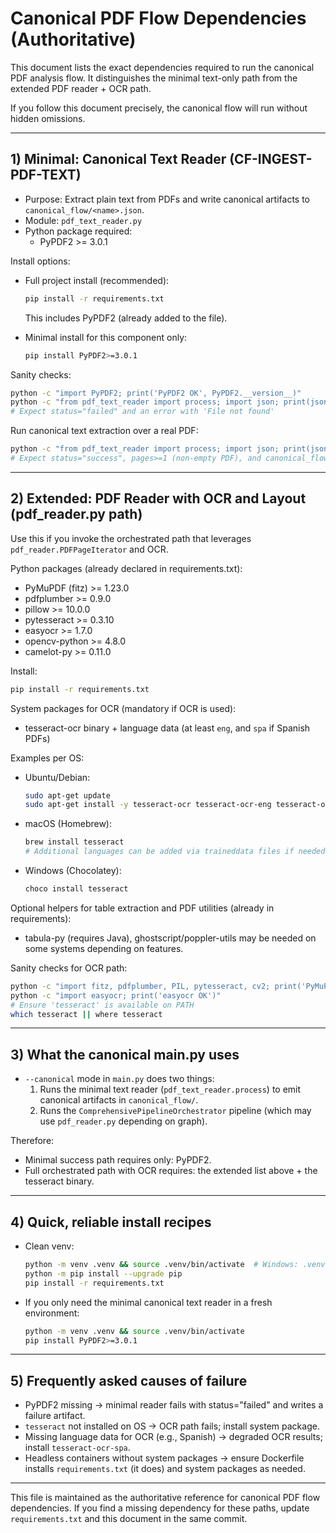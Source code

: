 # Canonical PDF Flow Dependencies (Authoritative)

This document lists the exact dependencies required to run the canonical PDF analysis flow. It distinguishes the minimal text-only path from the extended PDF reader + OCR path.

If you follow this document precisely, the canonical flow will run without hidden omissions.

---

## 1) Minimal: Canonical Text Reader (CF-INGEST-PDF-TEXT)
- Purpose: Extract plain text from PDFs and write canonical artifacts to `canonical_flow/<name>.json`.
- Module: `pdf_text_reader.py`
- Python package required:
  - PyPDF2 >= 3.0.1

Install options:
- Full project install (recommended):
  ```bash
  pip install -r requirements.txt
  ```
  This includes PyPDF2 (already added to the file).

- Minimal install for this component only:
  ```bash
  pip install PyPDF2>=3.0.1
  ```

Sanity checks:
```bash
python -c "import PyPDF2; print('PyPDF2 OK', PyPDF2.__version__)"
python -c "from pdf_text_reader import process; import json; print(json.dumps(process({'pdf_path': 'planes_input/nonexistent.pdf'}), ensure_ascii=False, indent=2))"
# Expect status="failed" and an error with 'File not found'
```

Run canonical text extraction over a real PDF:
```bash
python -c "from pdf_text_reader import process; import json; print(json.dumps(process({'pdf_path': 'planes_input/your.pdf'}), ensure_ascii=False, indent=2))"
# Expect status="success", pages>=1 (non-empty PDF), and canonical_flow/your.json created
```

---

## 2) Extended: PDF Reader with OCR and Layout (pdf_reader.py path)
Use this if you invoke the orchestrated path that leverages `pdf_reader.PDFPageIterator` and OCR.

Python packages (already declared in requirements.txt):
- PyMuPDF (fitz) >= 1.23.0
- pdfplumber >= 0.9.0
- pillow >= 10.0.0
- pytesseract >= 0.3.10
- easyocr >= 1.7.0
- opencv-python >= 4.8.0
- camelot-py >= 0.11.0

Install:
```bash
pip install -r requirements.txt
```

System packages for OCR (mandatory if OCR is used):
- tesseract-ocr binary + language data (at least `eng`, and `spa` if Spanish PDFs)

Examples per OS:
- Ubuntu/Debian:
  ```bash
  sudo apt-get update
  sudo apt-get install -y tesseract-ocr tesseract-ocr-eng tesseract-ocr-spa
  ```
- macOS (Homebrew):
  ```bash
  brew install tesseract
  # Additional languages can be added via traineddata files if needed
  ```
- Windows (Chocolatey):
  ```powershell
  choco install tesseract
  ```

Optional helpers for table extraction and PDF utilities (already in requirements):
- tabula-py (requires Java), ghostscript/poppler-utils may be needed on some systems depending on features.

Sanity checks for OCR path:
```bash
python -c "import fitz, pdfplumber, PIL, pytesseract, cv2; print('PyMuPDF OK', fitz.__doc__ is not None)"
python -c "import easyocr; print('easyocr OK')"
# Ensure 'tesseract' is available on PATH
which tesseract || where tesseract
```

---

## 3) What the canonical main.py uses
- `--canonical` mode in `main.py` does two things:
  1. Runs the minimal text reader (`pdf_text_reader.process`) to emit canonical artifacts in `canonical_flow/`.
  2. Runs the `ComprehensivePipelineOrchestrator` pipeline (which may use `pdf_reader.py` depending on graph).

Therefore:
- Minimal success path requires only: PyPDF2.
- Full orchestrated path with OCR requires: the extended list above + the tesseract binary.

---

## 4) Quick, reliable install recipes
- Clean venv:
  ```bash
  python -m venv .venv && source .venv/bin/activate  # Windows: .venv\\Scripts\\activate
  python -m pip install --upgrade pip
  pip install -r requirements.txt
  ```
- If you only need the minimal canonical text reader in a fresh environment:
  ```bash
  python -m venv .venv && source .venv/bin/activate
  pip install PyPDF2>=3.0.1
  ```

---

## 5) Frequently asked causes of failure
- PyPDF2 missing → minimal reader fails with status="failed" and writes a failure artifact.
- `tesseract` not installed on OS → OCR path fails; install system package.
- Missing language data for OCR (e.g., Spanish) → degraded OCR results; install `tesseract-ocr-spa`.
- Headless containers without system packages → ensure Dockerfile installs `requirements.txt` (it does) and system packages as needed.

---

This file is maintained as the authoritative reference for canonical PDF flow dependencies. If you find a missing dependency for these paths, update `requirements.txt` and this document in the same commit.